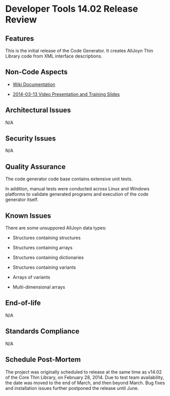 # Developer Tools 14.02 Release Review

## Features

This is the initial release of the Code Generator. It creates AllJoyn Thin Library code from XML interface descriptions.

## Non-Code Aspects


*  [Wiki Documentation](devtools/code_generator)

*  [2014-03-13 Video Presentation and Training Slides](/Training)

## Architectural Issues

N/A

## Security Issues

N/A

## Quality Assurance

The code generator code base contains extensive unit tests.

In addition, manual tests were conducted across Linux and Windows platforms to validate generated programs and execution of the code generator itself.

## Known Issues

There are some unsuppored AllJoyn data types:


*  Structures containing structures

*  Structures containing arrays

*  Structures containing dictionaries

*  Structures containing variants

*  Arrays of variants

*  Multi-dimensional arrays

## End-of-life

N/A

## Standards Compliance

N/A

## Schedule Post-Mortem

The project was originally scheduled to release at the same time as v14.02 of the Core Thin Library, on February 28, 2014. Due to test team availability, the date was moved to the end of March, and then beyond March. Bug fixes and installation issues further postponed the release until June.

